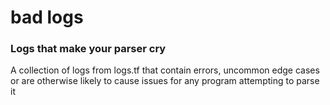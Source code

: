 # bad logs

### Logs that make your parser cry

A collection of logs from logs.tf that contain errors, uncommon edge cases or are otherwise likely to cause issues for any program attempting to parse it

